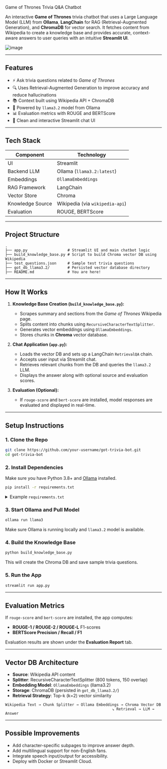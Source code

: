 

Game of Thrones Trivia Q&A Chatbot

An interactive **Game of Thrones** trivia chatbot that uses a Large Language Model (LLM) from **Ollama**, **LangChain** for RAG (Retrieval-Augmented Generation), and **ChromaDB** for vector search. It fetches content from Wikipedia to create a knowledge base and provides accurate, context-aware answers to user queries with an intuitive **Streamlit UI**.

![image](https://github.com/user-attachments/assets/b321c9e8-d9d5-45e4-9f20-0e67037eb2be)

---

## Features

- ⚡️ Ask trivia questions related to *Game of Thrones*
- 🔍 Uses Retrieval-Augmented Generation to improve accuracy and reduce hallucinations
- 📚 Context built using Wikipedia API + ChromaDB
- 🧠 Powered by `llama3.2` model from Ollama
- 📊 Evaluation metrics with ROUGE and BERTScore
- 💬 Clean and interactive Streamlit chat UI

---

## Tech Stack

| Component         | Technology                          |
|------------------|--------------------------------------|
| UI               | Streamlit                            |
| Backend LLM      | Ollama (`llama3.2:latest`)           |
| Embeddings       | `OllamaEmbeddings`                   |
| RAG Framework    | LangChain                            |
| Vector Store     | Chroma                               |
| Knowledge Source | Wikipedia (via `wikipedia-api`)      |
| Evaluation       | ROUGE, BERTScore                     |

---

## Project Structure

```
.
├── app.py                  # Streamlit UI and main chatbot logic
├── build_knowledge_base.py # Script to build Chroma vector DB using Wikipedia
├── test_questions.json     # Sample test trivia questions
├── got_db_llama3.2/        # Persisted vector database directory
├── README.md               # You are here!
```

---

## How It Works

1. **Knowledge Base Creation (`build_knowledge_base.py`):**
   - Scrapes summary and sections from the *Game of Thrones* Wikipedia page.
   - Splits content into chunks using `RecursiveCharacterTextSplitter`.
   - Generates vector embeddings using `OllamaEmbeddings`.
   - Stores chunks in **Chroma** vector database.

2. **Chat Application (`app.py`):**
   - Loads the vector DB and sets up a LangChain `RetrievalQA` chain.
   - Accepts user input via Streamlit chat.
   - Retrieves relevant chunks from the DB and queries the `llama3.2` LLM.
   - Displays the answer along with optional source and evaluation scores.

3. **Evaluation (Optional):**
   - If `rouge-score` and `bert-score` are installed, model responses are evaluated and displayed in real-time.

---

## Setup Instructions

### 1. Clone the Repo

```bash
git clone https://github.com/your-username/got-trivia-bot.git
cd got-trivia-bot
```

### 2. Install Dependencies

Make sure you have Python 3.8+ and [Ollama](https://ollama.com) installed.

```bash
pip install -r requirements.txt
```

<details>
<summary> Example <code>requirements.txt</code></summary>

```txt
streamlit
langchain
langchain-community
langchain-core
langchain-ollama
chromadb
wikipedia-api
rouge-score
bert-score
pandas
```
</details>

### 3. Start Ollama and Pull Model

```bash
ollama run llama3
```

Make sure Ollama is running locally and `llama3.2` model is available.

### 4. Build the Knowledge Base

```bash
python build_knowledge_base.py
```

This will create the Chroma DB and save sample trivia questions.

### 5. Run the App

```bash
streamlit run app.py
```

---

## Evaluation Metrics

If `rouge-score` and `bert-score` are installed, the app computes:

- **ROUGE-1 / ROUGE-2 / ROUGE-L** F1-scores
- **BERTScore Precision / Recall / F1**

Evaluation results are shown under the **Evaluation Report** tab.

---

## Vector DB Architecture

- **Source**: Wikipedia API content
- **Splitter**: RecursiveCharacterTextSplitter (800 tokens, 150 overlap)
- **Embedding Model**: `OllamaEmbeddings` (llama3.2)
- **Storage**: ChromaDB (persisted in `got_db_llama3.2/`)
- **Retrieval Strategy**: Top-k (k=2) vector similarity

```text
Wikipedia Text → Chunk Splitter → Ollama Embeddings → Chroma Vector DB
                                                ↘ Retrieval → LLM → Answer
```

---

## Possible Improvements

- Add character-specific subpages to improve answer depth.
- Add multilingual support for non-English fans.
- Integrate speech input/output for accessibility.
- Deploy with Docker or Streamlit Cloud.

